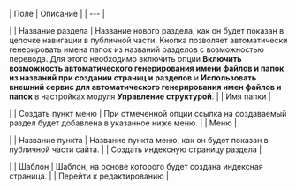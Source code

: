 | Поле | Описание |
| --- |

|
| Название раздела | Название нового раздела, как он будет показан в цепочке навигации в публичной части.    Кнопка  позволяет автоматически генерировать имена папок из названий разделов с возможностью перевода. Для этого необходимо включить опции **Включить возможность автоматического генерирования имени файлов и папок из названий при создании страниц и разделов** и **Использовать внешний сервис для автоматического генерирования имен файлов и папок** в настройках модуля **Управление структурой**. |
| Имя папки |

|
| Создать пункт меню | При отмеченной опции ссылка на создаваемый раздел будет добавлена в указанное ниже меню. |
| Меню |

|
| Название пункта | Название пункта меню, как он будет показан в публичной части сайта. |
| Создать индексную страницу раздела |

|
| Шаблон | Шаблон, на основе которого будет создана индексная страница. |
| Перейти к редактированию |